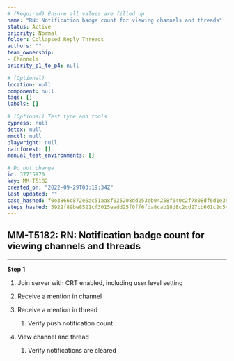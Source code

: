 ```yaml
---
# (Required) Ensure all values are filled up
name: "RN: Notification badge count for viewing channels and threads"
status: Active
priority: Normal
folder: Collapsed Reply Threads
authors: ""
team_ownership: 
- Channels
priority_p1_to_p4: null

# (Optional)
location: null
component: null
tags: []
labels: []

# (Optional) Test type and tools
cypress: null
detox: null
mmctl: null
playwright: null
rainforest: []
manual_test_environments: []

# Do not change
id: 37715970
key: MM-T5182
created_on: "2022-09-29T03:19:34Z"
last_updated: ""
case_hashed: f0e3866c872e6ac51aa8f025208dd253eb04258f640c2f7808df6d1e3eadfa056586a3158852200a086eb1184875cafc
steps_hashed: 5922f89be8521cf3015eadd25f0ff6fda8cab18d8c2cd27cb661c2c5405868c737da13f32595ceb3d950fbb49e5cbf7d
---
```


<!-- (Auto-generated) Based on frontmatter's "key" and "name" -->

## MM-T5182: RN: Notification badge count for viewing channels and threads

---

**Step 1**

1. Join server with CRT enabled, including user level setting

2. Receive a mention in channel

3. Receive a mention in thread 

   1. Verify push notification count

4. View channel and thread

   1. Verify notifications are cleared

